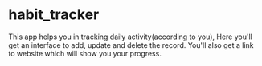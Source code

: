 # habit_tracker
This app helps you in tracking daily activity(according to you),
Here you'll get an interface to add, update and delete the record.
You'll also get a link to website which will show you your progress.
